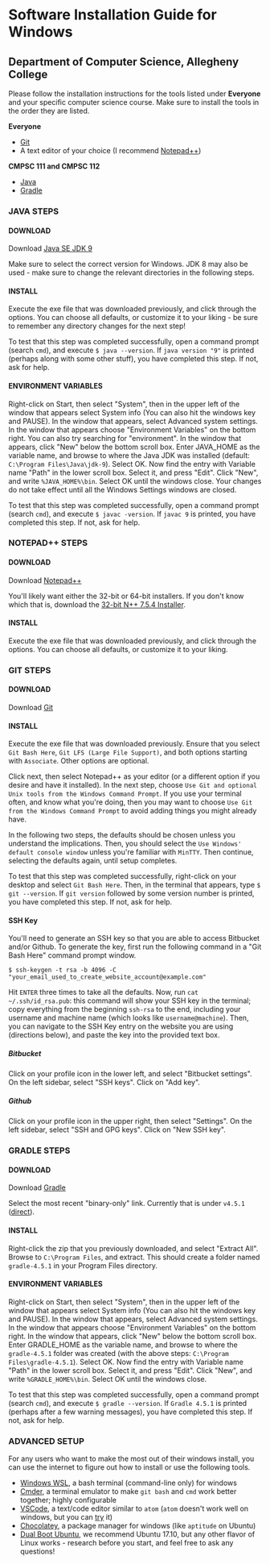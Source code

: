# Software Installation Guide for Windows

## Department of Computer Science, Allegheny College

Please follow the installation instructions for the tools listed under **Everyone** and your specific computer science course. Make sure to install the tools in the order they are listed.

**Everyone**
- [Git](#GIT-STEPS)
- A text editor of your choice (I recommend [Notepad++](#notepad-steps))

**CMPSC 111 and CMPSC 112**
- [Java](#java-steps)
- [Gradle](#gradle-steps)

### JAVA STEPS

#### DOWNLOAD

Download [Java SE JDK 9](http://www.oracle.com/technetwork/java/javase/downloads/index.html)

Make sure to select the correct version for Windows. JDK 8 may also be used - make sure to change the relevant directories in the following steps.

#### INSTALL

Execute the exe file that was downloaded previously, and click through the options. You can choose all defaults, or customize it to your liking - be sure to remember any directory changes for the next step!

To test that this step was completed successfully, open a command prompt (search `cmd`), and execute `$ java --version`. If `java version "9"` is printed (perhaps along with some other stuff), you have completed this step. If not, ask for help.

#### ENVIRONMENT VARIABLES

Right-click on Start, then select "System", then in the upper left of the window that appears select System info (You can also hit the windows key and PAUSE). In the window that appears, select Advanced system settings. In the window that appears choose "Environment Variables" on the bottom right. You can also try searching for "environment". In the window that appears, click "New" below the
bottom scroll box. Enter JAVA_HOME as the variable name, and browse to where the Java JDK was installed (default: `C:\Program Files\Java\jdk-9`). Select OK. Now find the entry with Variable name "Path" in the lower scroll box. Select it, and
press "Edit". Click "New", and write `%JAVA_HOME%\bin`. Select OK until the windows close. Your changes do not take effect until all the Windows Settings windows are closed.

To test that this step was completed successfully, open a command prompt (search `cmd`), and execute `$ javac -version`. If `javac 9` is printed, you have completed this step. If not, ask for help.

### NOTEPAD++ STEPS

#### DOWNLOAD

Download [Notepad++](https://notepad-plus-plus.org/download/v7.5.4.html)

You'll likely want either the 32-bit or 64-bit installers. If you don't know which that is, download the [32-bit N++ 7.5.4 Installer](https://notepad-plus-plus.org/repository/7.x/7.5.4/npp.7.5.4.Installer.exe).

#### INSTALL

Execute the exe file that was downloaded previously, and click through the options. You can choose all defaults, or customize it to your liking.

### GIT STEPS

#### DOWNLOAD

Download [Git](https://git-scm.com/download/win)

#### INSTALL

Execute the exe file that was downloaded previously. Ensure that you select `Git Bash Here`, `Git LFS (Large File Support)`, and both options starting with `Associate`. Other options are optional.

Click next, then select Notepad++ as your editor (or a different option if you desire and have it installed). In the next step, choose `Use Git and optional Unix tools from the Windows Command Prompt`. If you use your terminal often, and know what you're doing, then you may want to choose `Use Git from the Windows Command Prompt` to avoid adding things you might already have.

In the following two steps, the defaults should be chosen unless you understand the implications. Then, you should select the `Use Windows' default console window` unless you're familiar with `MinTTY`. Then continue, selecting the defaults again, until setup completes.

To test that this step was completed successfully, right-click on your desktop and select `Git Bash Here`. Then, in the terminal that appears, type `$ git --version`. If `git version` followed by some version number is printed, you have completed this step. If not, ask for help.

#### SSH Key

You'll need to generate an SSH key so that you are able to access Bitbucket and/or Github. To generate the key, first run the following command in a "Git Bash Here" command prompt window.

```
$ ssh-keygen -t rsa -b 4096 -C "your_email_used_to_create_website_account@example.com"
```

Hit `ENTER` three times to take all the defaults. Now, run `cat ~/.ssh/id_rsa.pub`: this command will show your SSH key in the terminal; copy everything from the beginning `ssh-rsa` to the end, including your username and machine name (which looks like `username@machine`). Then, you can navigate to the SSH Key entry on the website you are using (directions below), and paste the key into the provided text box.

##### Bitbucket

Click on your profile icon in the lower left, and select "Bitbucket settings". On the left sidebar, select "SSH keys". Click on "Add key".

##### Github

Click on your profile icon in the upper right, then select "Settings". On the left sidebar, select "SSH and GPG keys". Click on "New SSH key".

### GRADLE STEPS

#### DOWNLOAD

Download [Gradle](https://gradle.org/releases/)

Select the most recent "binary-only" link. Currently that is under `v4.5.1` ([direct](https://services.gradle.org/distributions/gradle-4.5.1-bin.zip?_ga=2.52152425.1188320942.1518130805-15040205.1517342238)).

#### INSTALL

Right-click the zip that you previously downloaded, and select "Extract All". Browse to `C:\Program Files`, and extract. This should create a folder named `gradle-4.5.1` in your Program Files directory.

#### ENVIRONMENT VARIABLES

Right-click on Start, then select "System", then in the upper left of the window that appears select System info (You can also hit the windows key and PAUSE). In the window that appears, select Advanced system settings. In the window that appears choose "Environment Variables" on the bottom right. In the window that appears, click "New" below the bottom scroll box. Enter GRADLE_HOME as the variable name, and browse to where the `gradle-4.5.1` folder was created (with the above steps: `C:\Program Files\gradle-4.5.1`). Select OK. Now find the entry with Variable name "Path" in the lower scroll box. Select it, and press "Edit". Click "New", and write `%GRADLE_HOME%\bin`. Select OK until the windows close.

To test that this step was completed successfully, open a command prompt (search `cmd`), and execute `$ gradle --version`. If `Gradle 4.5.1` is printed (perhaps after a few warning messages), you have completed this step. If not, ask for help.

### ADVANCED SETUP

For any users who want to make the most out of their windows install, you can use the internet to figure out how to install or use the following tools.

* [Windows WSL](https://docs.microsoft.com/en-us/windows/wsl/install-win10), a bash terminal (command-line only) for windows
* [Cmder](http://cmder.net/), a terminal emulator to make `git bash` and `cmd` work better together; highly configurable
* [VSCode](https://code.visualstudio.com/), a text/code editor similar to `atom` (`atom` doesn't work well on windows, but you can [try](https://atom.io/) it)
* [Chocolatey](https://chocolatey.org/), a package manager for windows (like `aptitude` on Ubuntu)
* [Dual Boot Ubuntu](https://www.lifewire.com/ultimate-windows-8-1-ubuntu-dual-boot-guide-2200654), we recommend Ubuntu 17.10, but any other flavor of Linux works - research before you start, and feel free to ask any questions!
